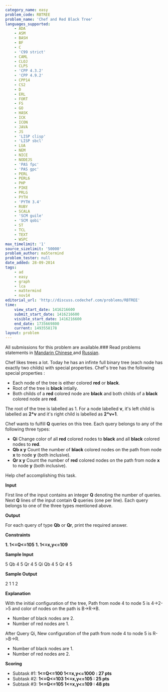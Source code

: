 ```yaml
---
category_name: easy
problem_code: RBTREE
problem_name: 'Chef and Red Black Tree'
languages_supported:
    - ADA
    - ASM
    - BASH
    - BF
    - C
    - 'C99 strict'
    - CAML
    - CLOJ
    - CLPS
    - 'CPP 4.3.2'
    - 'CPP 4.9.2'
    - CPP14
    - CS2
    - D
    - ERL
    - FORT
    - FS
    - GO
    - HASK
    - ICK
    - ICON
    - JAVA
    - JS
    - 'LISP clisp'
    - 'LISP sbcl'
    - LUA
    - NEM
    - NICE
    - NODEJS
    - 'PAS fpc'
    - 'PAS gpc'
    - PERL
    - PERL6
    - PHP
    - PIKE
    - PRLG
    - PYTH
    - 'PYTH 3.4'
    - RUBY
    - SCALA
    - 'SCM guile'
    - 'SCM qobi'
    - ST
    - TCL
    - TEXT
    - WSPC
max_timelimit: '1'
source_sizelimit: '50000'
problem_author: ma5termind
problem_tester: null
date_added: 28-09-2014
tags:
    - ad
    - easy
    - graph
    - lca
    - ma5termind
    - nov14
editorial_url: 'http://discuss.codechef.com/problems/RBTREE'
time:
    view_start_date: 1416216600
    submit_start_date: 1416216600
    visible_start_date: 1416216600
    end_date: 1735669800
    current: 1493558178
layout: problem
---
```

All submissions for this problem are available.###  Read problems statements in [Mandarin Chinese ](http://www.codechef.com/download/translated/NOV14/mandarin/RBTREE.pdf) and [Russian](http://www.codechef.com/download/translated/NOV14/russian/RBTREE.pdf).

Chef likes trees a lot. Today he has an infinte full binary tree (each node has exactly two childs) with special properties.
Chef's tree has the following special properties :

- Each node of the tree is either colored **red** or **black**.
- Root of the tree is **black** intially.
- Both childs of a **red** colored node are **black** and both childs of a **black** colored node are **red**.

The root of the tree is labelled as 1. For a node labelled **v**, it's left child is labelled as **2\*v** and it's right child is labelled as **2\*v+1**.

Chef wants to fulfill **Q** queries on this tree. Each query belongs to any of the following three types:

- **Qi** Change color of all **red** colored nodes to **black** and all **black** colored nodes to **red**.
- **Qb x y** Count the number of **black** colored nodes on the path from node **x** to node **y** (both inclusive).
- **Qr x y** Count the number of **red** colored nodes on the path from node **x** to node **y** (both inclusive).

Help chef accomplishing this task.


**Input**

First line of the input contains an integer **Q** denoting the number of queries. Next **Q** lines of the input contain **Q** queries (one per line). Each query belongs to one of the three types mentioned above.


**Output**

For each query of type **Qb** or **Qr**, print the required answer.


**Constraints**

**1. 1&lt;=Q&lt;=105** 
**1. 1&lt;=x,y&lt;=109** 


**Sample Input**

5
Qb 4 5
Qr 4 5
Qi
Qb 4 5
Qr 4 5


**Sample Output**

2
1
1
2


**Explanation**

With the initial configuration of the tree, Path from node 4 to node 5 is 4-&gt;2-&gt;5 and color of nodes on the path is B-&gt;R-&gt;B.

- Number of black nodes are 2.
- Number of red nodes are 1.

After Query Qi, New configuration of the path from node 4 to node 5 is R-&gt;B-&gt;R.

- Number of black nodes are 1.
- Number of red nodes are 2.



**Scoring**

- Subtask #1: **1&lt;=Q&lt;=100 1&lt;=x,y&lt;=1000** **: 27 pts**
- Subtask #2: **1&lt;=Q&lt;=103 1&lt;=x,y&lt;=105 : **25 pts****
- Subtask #3: **1&lt;=Q&lt;=105 1&lt;=x,y&lt;=109 : **48 pts****

